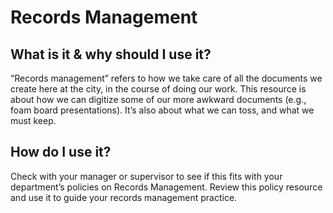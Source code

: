 # Records Management

## What is it & why should I use it?

&#x20;“Records management” refers to how we take care of all the documents we create here at the city, in the course of doing our work. This resource is about how we can digitize some of our more awkward documents (e.g., foam board presentations). It’s also about what we can toss, and what we must keep.

## How do I use it?&#x20;

Check with your manager or supervisor to see if this fits with your department’s policies on Records Management. Review this policy resource and use it to guide your records management practice.

